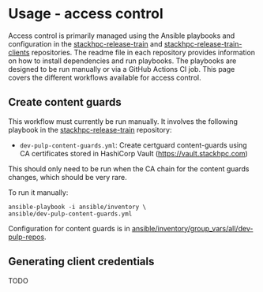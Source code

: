 # Usage - access control

Access control is primarily managed using the Ansible playbooks and configuration in the [stackhpc-release-train](https://github.com/stackhpc/stackhpc-release-train) and [stackhpc-release-train-clients](https://github.com/stackhpc/stackhpc-release-train-clients) repositories.
The readme file in each repository provides information on how to install dependencies and run playbooks.
The playbooks are designed to be run manually or via a GitHub Actions CI job.
This page covers the different workflows available for access control.

## Create content guards

This workflow must currently be run manually.
It involves the following playbook in the [stackhpc-release-train](https://github.com/stackhpc/stackhpc-release-train) repository:

* `dev-pulp-content-guards.yml`: Create certguard content-guards using CA certificates stored in HashiCorp Vault (https://vault.stackhpc.com)

This should only need to be run when the CA chain for the content guards changes, which should be very rare.

To run it manually:

```
ansible-playbook -i ansible/inventory \
ansible/dev-pulp-content-guards.yml
```

Configuration for content guards is in [ansible/inventory/group_vars/all/dev-pulp-repos](https://github.com/stackhpc/stackhpc-release-train/blob/main/ansible/inventory/group_vars/all/dev-pulp-repos).

## Generating client credentials

TODO
